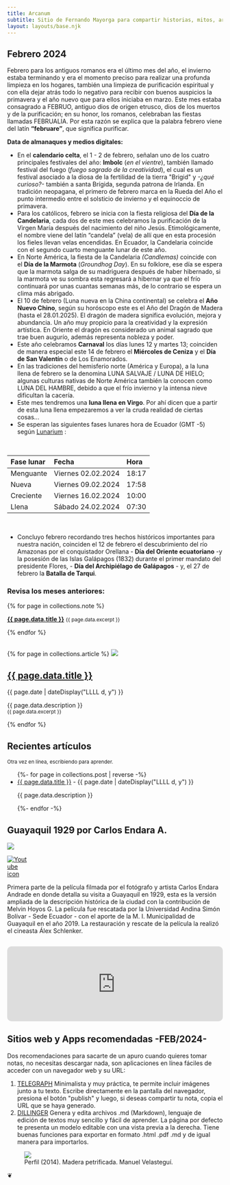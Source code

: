 ```yaml
---
title: Arcanum
subtitle: Sitio de Fernando Mayorga para compartir historias, mitos, arte y literatura del mundo antiguo y no tan antiguo.
layout: layouts/base.njk
---
```



## Febrero 2024 

<div class="intro">

Febrero para los antiguos romanos era el último mes del año, el invierno estaba terminando y era el momento preciso para realizar una profunda limpieza en los hogares, también una limpieza de purificación espiritual y con ella dejar atrás todo lo negativo para recibir con buenos auspicios la primavera y el año nuevo que para ellos iniciaba en marzo. Este mes estaba consagrado a FEBRUO, antiguo dios de origen etrusco, dios de los muertos y de la purificación; en su honor, los romanos, celebraban las fiestas llamadas FEBRUALIA. Por esta razón se explica que la palabra febrero viene del latín **“februare”**, que significa purificar.

</div>

**Data de almanaques y medios digitales:**

- En el **calendario celta**, el 1 - 2 de febrero, señalan uno de los cuatro principales festivales del año: **Imbolc** (*en el vientre*), también llamado festival del fuego (*fuego sagrado de la creatividad*), el cual es un festival asociado a la diosa de la fertilidad de la tierra "Brigid" y *-¿qué curioso?-* también a santa Brígida, segunda patrona de Irlanda. En tradición neopagana, el primero de febrero marca en la Rueda del Año el punto intermedio entre el solsticio de invierno y el equinoccio de primavera.
- Para los católicos, febrero se inicia con la fiesta religiosa del **Día de la Candelaria**, cada dos de este mes celebramos la purificación de la Virgen María después del nacimiento del niño Jesús. Etimológicamente, el nombre viene del latín “candela” (vela) de allí que en esta procesión los fieles llevan velas encendidas. En Ecuador, la Candelaria coincide con el segundo cuarto menguante lunar de este año.
- En Norte América, la fiesta de la Candelaria *(Candlemas)* coincide con el **Día de la Marmota** (*Groundhog Day*). En su folklore, ese día se espera que la marmota salga de su madriguera después de haber hibernado, si la marmota ve su sombra esta regresará a hibernar ya que el frío continuará por unas cuantas semanas más, de lo contrario se espera un clima más abrigado.
- El 10 de febrero (Luna nueva en la China continental) se celebra el **Año Nuevo Chino**, según su horóscopo este es el Año del Dragón de Madera (hasta el 28.01.2025). El dragón de madera significa evolución, mejora y abundancia. Un año muy propicio para la creatividad y la expresión artística. En Oriente el dragón es considerado un animal sagrado que trae buen augurío, además representa nobleza y poder.
- Este año celebramos **Carnaval** los días lunes 12 y martes 13; coinciden de manera especial este 14 de febrero el **Miércoles de Ceniza** y el **Día de San Valentín** o de Los Enamorados.
- En las tradiciones del hemisferio norte (América y Europa), a la luna llena de febrero se la denomina LUNA SALVAJE / LUNA DE HIELO; algunas culturas nativas de Norte América también la conocen como LUNA DEL HAMBRE, debido a que el frío invierno y la intensa nieve dificultan la cacería.
- Este mes tendremos una **luna llena en Virgo**. Por ahí dicen que a partir de esta luna llena empezaremos a ver la cruda realidad de ciertas cosas...
- Se esperan las siguientes fases lunares hora de Ecuador (GMT -5) según [Lunarium](https://www.lunarium.co.uk) :

<br/>  
  
| Fase lunar              | Fecha 	| Hora |
| :---------------- | :------  	| :---- |
| Menguante        |   Viernes 02.02.2024   	| 18:17 |
| Nueva           |   Viernes 09.02.2024   	| 17:58 |
| Creciente    |  Viernes 16.02.2024   	| 10:00 |
| Llena |  Sábado 24.02.2024   	| 07:30 |  

<br/>  


- Concluyo febrero recordando tres hechos históricos importantes para nuestra nación, coinciden el 12 de febrero el descubrimiento del río Amazonas por el conquistador Orellana - **Día del Oriente ecuatoriano** -y la posesión de las Islas Galápagos (1832) durante el primer mandato del presidente Flores, - **Día del Archipiélago de Galápagos** - y, el 27 de febrero la **Batalla de Tarqui**.  

### Revisa los meses anteriores:
	 
{% for page in collections.note %}
  <p><a href="{{ page.url }}"><strong>{{ page.data.title }}</strong></a>
	<small> {{ page.data.excerpt }}</small></p>

{% endfor %}

  
<br/>  
<div class="ocre-river">
{% for page in collections.article %}

<img src=" {{ page.data.image }}"/>
  <h2><a href="{{ page.url }}">{{ page.data.title }}</a></h2>
	<p> <time datetime="{{ page.date }}">{{ page.date | dateDisplay("LLLL d, y") }}</time></p>
	<p> {{ page.data.description }} </br><small> {{ page.data.excerpt }}</small></p>

{% endfor %}

</div>

<div class="meta-river">
<h2>Recientes artículos</h2><p><small>Otra vez en línea, escribiendo para aprender.</small><p>

<ul class="listing">
{%- for page in collections.post | reverse -%}
  <li>
    <a class="ptsans" href="{{ page.url }}">{{ page.data.title }}</a> -
    <time datetime="{{ page.date }}">{{ page.date | dateDisplay("LLLL d, y") }}</time>
  </li>
  <p class="descriptor">{{ page.data.description }}</p>
{%- endfor -%}
</ul>
</div> 


## Guayaquil 1929 por Carlos Endara A.  

<div class="full-width">
<img class="wide" src="https://res.cloudinary.com/magnvs/image/upload/v1569034596/wzsgteeuryfsesmxjcig.png"/>
</div>

<div class="nakedLink">
<div style="width:50px;display:block;float:left;margin:0;">
  
  [![Youtube icon](/images/youtube.svg)](https://youtu.be/noyqmW9v8Gw?si=I5DZJxCM_bRPccV_) 
  
</div>
</div>
  
<div style="clear:both;margin-bottom:2em;">  
  
Primera parte de la película filmada por el fotógrafo y artista Carlos Endara Andrade en donde detalla su visita a Guayaquil en 1929, esta es la versión ampliada de la descripción histórica de la ciudad con la contribución de Melvin Hoyos G. La película fue rescatada por la Universidad Andina Simón Bolívar - Sede Ecuador - con el aporte de la M. I. Municipalidad de Guayaquil en el año 2019. La restauración y rescate de la película la realizó el cineasta Álex Schlenker.

</div>  

<iframe allow="autoplay *; encrypted-media *; fullscreen *; clipboard-write" frameborder="0" height="175" style="width:100%;max-width:660px;overflow:hidden;border-radius:10px;" sandbox="allow-forms allow-popups allow-same-origin allow-scripts allow-storage-access-by-user-activation allow-top-navigation-by-user-activation" src="https://embed.podcasts.apple.com/ec/podcast/ecuador-1929-de-carlos-endara/id1477126077?i=1000451314315"></iframe>
  
<div class="pearl-river">

## Sitios web y Apps recomendadas -FEB/2024-

Dos recomendaciones para sacarte de un apuro cuando quieres tomar notas, no necesitas descargar nada, son aplicaciones en línea fáciles de acceder con un navegador web y su URL:  

1. [TELEGRAPH](https://telegra.ph) Minimalista y muy práctica, te permite incluir imágenes junto a tu texto. Escribe directamente en la pantalla del navegador, presiona el botón "publish" y luego, si deseas compartir tu nota, copia el URL que se haya generado.  
2. [DILLINGER](https://dillinger.io) Genera y edita archivos .md (Markdown), lenguaje de edición de textos muy sencillo y fácil de aprender. La página por defecto te presenta un modelo editable con una vista previa a la derecha. Tiene buenas funciones para exportar en formato .html .pdf .md y de igual manera para importarlos.

</div>  

<figure>
<img class="fit" src="https://res.cloudinary.com/magnvs/image/upload/v1703369607/IMG_0885_gafzol.jpg"/>
<figcaption> Perfil (2014). Madera petrificada. Manuel Velasteguí.</figcaption>
</figure>

<div class="fleuron">&#10086;</div>




